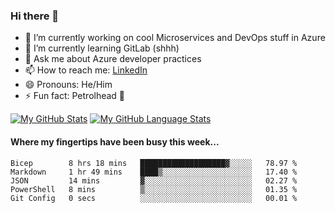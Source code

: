 ### Hi there 👋

- 🔭 I’m currently working on cool Microservices and DevOps stuff in Azure
- 🌱 I’m currently learning GitLab (shhh)
- 💬 Ask me about Azure developer practices
- 📫 How to reach me: [LinkedIn](https://www.linkedin.com/in/gordonbyers/)
- 😄 Pronouns: He/Him 
- ⚡ Fun fact: Petrolhead 🚙

[![My GitHub Stats](https://github-readme-stats.vercel.app/api/?username=gordonby&count_private=true&theme=tokyonight&showicons=true)]()
[![My GitHub Language Stats](https://github-readme-stats.vercel.app/api/top-langs/?username=gordonby&langs_count=5&theme=tokyonight)]()

#### Where my fingertips have been busy this week... 
<!--START_SECTION:waka-->

```text
Bicep        8 hrs 18 mins   ███████████████████▓░░░░░   78.97 %
Markdown     1 hr 49 mins    ████▒░░░░░░░░░░░░░░░░░░░░   17.40 %
JSON         14 mins         ▓░░░░░░░░░░░░░░░░░░░░░░░░   02.27 %
PowerShell   8 mins          ▒░░░░░░░░░░░░░░░░░░░░░░░░   01.35 %
Git Config   0 secs          ░░░░░░░░░░░░░░░░░░░░░░░░░   00.01 %
```

<!--END_SECTION:waka-->
